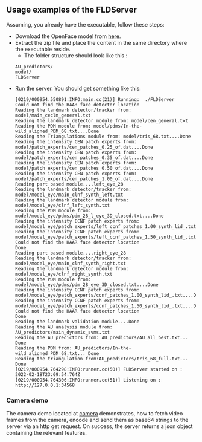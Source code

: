 ## Usage examples of the FLDServer

Assuming, you already have the executable, follow these steps:

- Download the OpenFace model from [here](https://drive.google.com/file/d/1Qc7oJJUfDXwt5e76ovTfdsoqa6oiR8JM/view?usp=sharing).
- Extract the zip file and place the content in the same directory where the executable reside.
    - The folder structure should look like this : 
    ```
    AU_predictors/
    model/
    FLDServer
    ```
- Run the server. You should get something like this:
  ``` 
  [0219/000954.550891:INFO:main.cc(21)] Running:  ./FLDServer
  Could not find the HAAR face detector location
  Reading the landmark detector/tracker from: model/main_ceclm_general.txt
  Reading the landmark detector module from: model/cen_general.txt
  Reading the PDM module from: model/pdms/In-the-wild_aligned_PDM_68.txt....Done
  Reading the Triangulations module from: model/tris_68.txt....Done
  Reading the intensity CEN patch experts from: model/patch_experts/cen_patches_0.25_of.dat....Done
  Reading the intensity CEN patch experts from: model/patch_experts/cen_patches_0.35_of.dat....Done
  Reading the intensity CEN patch experts from: model/patch_experts/cen_patches_0.50_of.dat....Done
  Reading the intensity CEN patch experts from: model/patch_experts/cen_patches_1.00_of.dat....Done
  Reading part based module....left_eye_28
  Reading the landmark detector/tracker from: model/model_eye/main_clnf_synth_left.txt
  Reading the landmark detector module from: model/model_eye/clnf_left_synth.txt
  Reading the PDM module from: model/model_eye/pdms/pdm_28_l_eye_3D_closed.txt....Done
  Reading the intensity CCNF patch experts from: model/model_eye/patch_experts/left_ccnf_patches_1.00_synth_lid_.txt....Done
  Reading the intensity CCNF patch experts from: model/model_eye/patch_experts/left_ccnf_patches_1.50_synth_lid_.txt....Done
  Could not find the HAAR face detector location
  Done
  Reading part based module....right_eye_28
  Reading the landmark detector/tracker from: model/model_eye/main_clnf_synth_right.txt
  Reading the landmark detector module from: model/model_eye/clnf_right_synth.txt
  Reading the PDM module from: model/model_eye/pdms/pdm_28_eye_3D_closed.txt....Done
  Reading the intensity CCNF patch experts from: model/model_eye/patch_experts/ccnf_patches_1.00_synth_lid_.txt....Done
  Reading the intensity CCNF patch experts from: model/model_eye/patch_experts/ccnf_patches_1.50_synth_lid_.txt....Done
  Could not find the HAAR face detector location
  Done
  Reading the landmark validation module....Done
  Reading the AU analysis module from: AU_predictors/main_dynamic_svms.txt
  Reading the AU predictors from: AU_predictors/AU_all_best.txt... Done
  Reading the PDM from: AU_predictors/In-the-wild_aligned_PDM_68.txt... Done
  Reading the triangulation from:AU_predictors/tris_68_full.txt... Done
  [0219/000954.764298:INFO:runner.cc(50)] FLDServer started on : 2022-02-18T23:09:54.764Z
  [0219/000954.764306:INFO:runner.cc(51)] Listening on : http://127.0.0.1:34568

  ```
  
### Camera demo
The camera demo located at [camera](./camera) demonstrates, how to fetch video
frames from the camera, encode and send them as base64 strings to the server via an 
http get request. On success, the server returns a json object containing the relevant features. 
